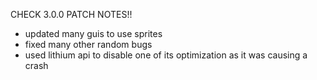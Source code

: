 CHECK 3.0.0 PATCH NOTES!!

- updated many guis to use sprites
- fixed many other random bugs
- used lithium api to disable one of its optimization as it was causing a crash